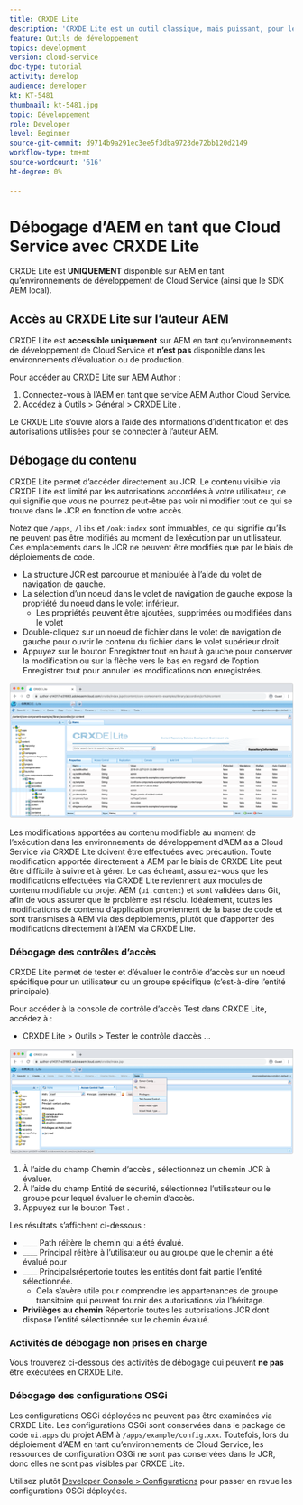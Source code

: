 ```yaml
---
title: CRXDE Lite
description: 'CRXDE Lite est un outil classique, mais puissant, pour le débogage d’AEM en tant qu’environnements de développement de Cloud Service. CRXDE Lite fournit une suite de fonctionnalités qui aide le débogage à ne pas inspecter toutes les ressources et propriétés, à manipuler les parties modifiables du JCR et à rechercher les autorisations. '
feature: Outils de développement
topics: development
version: cloud-service
doc-type: tutorial
activity: develop
audience: developer
kt: KT-5481
thumbnail: kt-5481.jpg
topic: Développement
role: Developer
level: Beginner
source-git-commit: d9714b9a291ec3ee5f3dba9723de72bb120d2149
workflow-type: tm+mt
source-wordcount: '616'
ht-degree: 0%

---
```



# Débogage d’AEM en tant que Cloud Service avec CRXDE Lite

CRXDE Lite est __UNIQUEMENT__ disponible sur AEM en tant qu’environnements de développement de Cloud Service (ainsi que le SDK AEM local).

## Accès au CRXDE Lite sur l’auteur AEM

CRXDE Lite est __accessible uniquement__ sur AEM en tant qu’environnements de développement de Cloud Service et __n’est pas__ disponible dans les environnements d’évaluation ou de production.

Pour accéder au CRXDE Lite sur AEM Author :

1. Connectez-vous à l’AEM en tant que service AEM Author Cloud Service.
1. Accédez à Outils > Général > CRXDE Lite .

Le CRXDE Lite s’ouvre alors à l’aide des informations d’identification et des autorisations utilisées pour se connecter à l’auteur AEM.

## Débogage du contenu

CRXDE Lite permet d’accéder directement au JCR. Le contenu visible via CRXDE Lite est limité par les autorisations accordées à votre utilisateur, ce qui signifie que vous ne pourrez peut-être pas voir ni modifier tout ce qui se trouve dans le JCR en fonction de votre accès.

Notez que `/apps`, `/libs` et `/oak:index` sont immuables, ce qui signifie qu’ils ne peuvent pas être modifiés au moment de l’exécution par un utilisateur. Ces emplacements dans le JCR ne peuvent être modifiés que par le biais de déploiements de code.

+ La structure JCR est parcourue et manipulée à l’aide du volet de navigation de gauche.
+ La sélection d’un noeud dans le volet de navigation de gauche expose la propriété du noeud dans le volet inférieur.
   + Les propriétés peuvent être ajoutées, supprimées ou modifiées dans le volet
+ Double-cliquez sur un noeud de fichier dans le volet de navigation de gauche pour ouvrir le contenu du fichier dans le volet supérieur droit.
+ Appuyez sur le bouton Enregistrer tout en haut à gauche pour conserver la modification ou sur la flèche vers le bas en regard de l’option Enregistrer tout pour annuler les modifications non enregistrées.

![CRXDE Lite - Débogage de contenu](./assets/crxde-lite/debugging-content.png)

Les modifications apportées au contenu modifiable au moment de l’exécution dans les environnements de développement d’AEM as a Cloud Service via CRXDE Lite doivent être effectuées avec précaution.
Toute modification apportée directement à AEM par le biais de CRXDE Lite peut être difficile à suivre et à gérer. Le cas échéant, assurez-vous que les modifications effectuées via CRXDE Lite reviennent aux modules de contenu modifiable du projet AEM (`ui.content`) et sont validées dans Git, afin de vous assurer que le problème est résolu. Idéalement, toutes les modifications de contenu d’application proviennent de la base de code et sont transmises à AEM via des déploiements, plutôt que d’apporter des modifications directement à l’AEM via CRXDE Lite.

### Débogage des contrôles d’accès

CRXDE Lite permet de tester et d’évaluer le contrôle d’accès sur un noeud spécifique pour un utilisateur ou un groupe spécifique (c’est-à-dire l’entité principale).

Pour accéder à la console de contrôle d’accès Test dans CRXDE Lite, accédez à :

+ CRXDE Lite > Outils > Tester le contrôle d’accès ...

![CRXDE Lite - Test du contrôle d’accès](./assets/crxde-lite/permissions__test-access-control.png)

1. À l’aide du champ Chemin d’accès , sélectionnez un chemin JCR à évaluer.
1. À l’aide du champ Entité de sécurité, sélectionnez l’utilisateur ou le groupe pour lequel évaluer le chemin d’accès.
1. Appuyez sur le bouton Test .

Les résultats s’affichent ci-dessous :

+ ____ Path réitère le chemin qui a été évalué.
+ ____ Principal réitère à l’utilisateur ou au groupe que le chemin a été évalué pour
+ ____ Principalsrépertorie toutes les entités dont fait partie l’entité sélectionnée.
   + Cela s’avère utile pour comprendre les appartenances de groupe transitoire qui peuvent fournir des autorisations via l’héritage.
+ __Privilèges au chemin__ Répertorie toutes les autorisations JCR dont dispose l’entité sélectionnée sur le chemin évalué.

### Activités de débogage non prises en charge

Vous trouverez ci-dessous des activités de débogage qui peuvent __ne pas__ être exécutées en CRXDE Lite.

### Débogage des configurations OSGi

Les configurations OSGi déployées ne peuvent pas être examinées via CRXDE Lite. Les configurations OSGi sont conservées dans le package de code `ui.apps` du projet AEM à `/apps/example/config.xxx`. Toutefois, lors du déploiement d’AEM en tant qu’environnements de Cloud Service, les ressources de configuration OSGi ne sont pas conservées dans le JCR, donc elles ne sont pas visibles par CRXDE Lite.

Utilisez plutôt [Developer Console > Configurations](./developer-console.md#configurations) pour passer en revue les configurations OSGi déployées.

